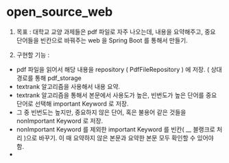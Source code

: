 # open_source_web
1. 목표
   : 대학교 교양 과제들은 pdf 파일로 자주 나오는데, 내용을 요약해주고, 중요 단어들을 빈칸으로 바꿔주는 web 을 Spring Boot 를 통해서 만들기.

2. 구현할 기능
   :
 - pdf 파일을 읽어서 해당 내용을 repository ( PdfFileRepository ) 에 저장. ( 상대경로를 통해 pdf_storage
 - textrank 알고리즘을 사용해서 내용 요약.
 - textrank 알고리즘을 통해서 본문에서 사용도가 높은, 빈번도가 높은 단어를 중요 단어로 선택해 important Keyword 로 저장.
 - 그 중 빈번도는 높지만, 중요하지 않은 단어, 혹은 불용어 같은 것들을 nonImportant Keyword 로 저장.
 - nonImportant Keyword 를 제외한 important Keyword 를 빈칸( __ 블랭크로 처리 )으로 바꾸기. 이 때 요약하지 않은 본문과 요약한 본문 모두 확인할 수 있어야 함.
 - 
